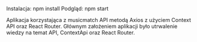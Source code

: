 Instalacja: npm install Podgląd: npm start

Aplikacja korzystająca z musicmatch API metodą Axios z użyciem Context API oraz React Router. Głównym założeniem aplikacji było utrwalenie wiedzy na temat API, ContextApi oraz React Router.
